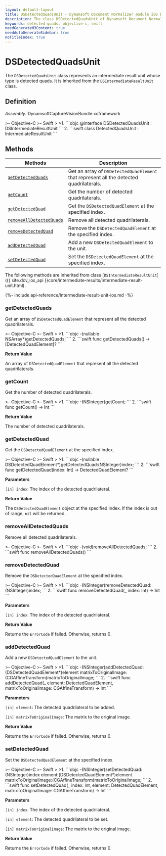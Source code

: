 ```yaml
---
layout: default-layout
title: DSDetectedQuadsUnit - Dynamsoft Document Normalizer module iOS Edition API Reference
description: The class DSDetectedQuadsUnit of Dynamsoft Document Normalizer module represents an intermediate result unit whose type is detected quads. It is inherited from the DSIntermediateResultUnit class.
keywords: detected quads, objective-c, swift
needGenerateH3Content: true
needAutoGenerateSidebar: true
noTitleIndex: true
---
```


# DSDetectedQuadsUnit

The `DSDetectedQuadsUnit` class represents an intermediate result unit whose type is detected quads. It is inherited from the `DSIntermediateResultUnit` class.

## Definition

*Assembly:* DynamsoftCaptureVisionBundle.xcframework

<div class="sample-code-prefix"></div>
>- Objective-C
>- Swift
>
>1. 
```objc
@interface DSDetectedQuadsUnit : DSIntermediateResultUnit
```
2. 
```swift
class DetectedQuadsUnit : IntermediateResultUnit
```

## Methods

| Methods | Description |
| ------- | ----------- |
| [`getDetectedQuads`](#getdetectedquads) | Get an array of `DSDetectedQuadElement` that represent all the detected quadrilaterals. |
| [`getCount`](#getcount) | Get the number of detected quadrilaterals. |
| [`getDetectedQuad`](#getdetectedquad) | Get the `DSDetectedQuadElement` at the specified index. |
| [`removeAllDetectedQuads`](#removealldetectedquads) | Remove all detected quadrilaterals. |
| [`removeDetectedQuad`](#removedetectedquad) | Remove the `DSDetectedQuadElement` at the specified index. |
| [`addDetectedQuad`](#adddetectedquad) | Add a new `DSDetectedQuadElement` to the unit. |
| [`setDetectedQuad`](#setdetectedquad) | Set the `DSDetectedQuadElement` at the specified index. |

The following methods are inherited from class [`DSIntermediateResultUnit`]({{ site.dcv_ios_api }}core/intermediate-results/intermediate-result-unit.html).

{%- include api-reference/intermediate-result-unit-ios.md -%}

### getDetectedQuads

Get an array of `DSDetectedQuadElement` that represent all the detected quadrilaterals.

<div class="sample-code-prefix"></div>
>- Objective-C
>- Swift
>
>1. 
```objc
-(nullable NSArray<DSDetectedQuadElement*>*)getDetectedQuads;
```
2. 
```swift
func getDetectedQuads() -> [DetectedQuadElement]?
```

**Return Value**

An array of `DSDetectedQuadElement` that represent all the detected quadrilaterals.

### getCount

Get the number of detected quadrilaterals.

<div class="sample-code-prefix"></div>
>- Objective-C
>- Swift
>
>1. 
```objc
-(NSInteger)getCount;
```
2. 
```swift
func getCount() -> Int
```

**Return Value**

The number of detected quadrilaterals.

### getDetectedQuad

Get the `DSDetectedQuadElement` at the specified index.

<div class="sample-code-prefix"></div>
>- Objective-C
>- Swift
>
>1. 
```objc
-(nullable DSDetectedQuadElement*)getDetectedQuad:(NSInteger)index;
```
2. 
```swift
func getDetectedQuad(index: Int) -> DetectedQuadElement?
```

**Parameters**

`[in] index`: The index of the detected quadrilateral.

**Return Value**

The `DSDetectedQuadElement` object at the specified index. If the index is out of range, `nil` will be returned.

### removeAllDetectedQuads

Remove all detected quadrilaterals.

<div class="sample-code-prefix"></div>
>- Objective-C
>- Swift
>
>1. 
```objc
-(void)removeAllDetectedQuads;
```
2. 
```swift
func removeAllDetectedQuads()
```

### removeDetectedQuad

Remove the `DSDetectedQuadElement` at the specified index.

<div class="sample-code-prefix"></div>
>- Objective-C
>- Swift
>
>1. 
```objc
-(NSInteger)removeDetectedQuad:(NSInteger)index;
```
2. 
```swift
func removeDetectedQuad(_ index: Int) -> Int
```

**Parameters**

`[in] index`: The index of the detected quadrilateral.

**Return Value**

Returns the `ErrorCode` if failed. Otherwise, returns 0.

### addDetectedQuad

Add a new `DSDetectedQuadElement` to the unit.

<div class="sample-code-prefix"></div>
>- Objective-C
>- Swift
>
>1. 
```objc
-(NSInteger)addDetectedQuad:(DSDetectedQuadElement*)element
      matrixToOriginalImage:(CGAffineTransform)matrixToOriginalImage;
```
2. 
```swift
func addDetectedQuad(_ element: DetectedQuadElement, matrixToOriginalImage: CGAffineTransform) -> Int
```

**Parameters**

`[in] element`: The detected quadrilateral to be added.

`[in] matrixToOriginalImage`: The matrix to the original image.

**Return Value**

Returns the `ErrorCode` if failed. Otherwise, returns 0.

### setDetectedQuad

Set the `DSDetectedQuadElement` at the specified index.

<div class="sample-code-prefix"></div>
>- Objective-C
>- Swift
>
>1. 
```objc
-(NSInteger)setDetectedQuad:(NSInteger)index
                    element:(DSDetectedQuadElement*)element
      matrixToOriginalImage:(CGAffineTransform)matrixToOriginalImage;
```
2. 
```swift
func setDetectedQuad(_ index: Int, element: DetectedQuadElement, matrixToOriginalImage: CGAffineTransform) -> Int
```

**Parameters**

`[in] index`: The index of the detected quadrilateral.

`[in] element`: The detected quadrilateral to be set.

`[in] matrixToOriginalImage`: The matrix to the original image.

**Return Value**

Returns the `ErrorCode` if failed. Otherwise, returns 0.
